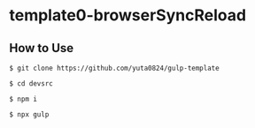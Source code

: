 # template0-browserSyncReload
## How to Use
```
$ git clone https://github.com/yuta0824/gulp-template
```
```
$ cd devsrc
```
```
$ npm i
```
```
$ npx gulp
```